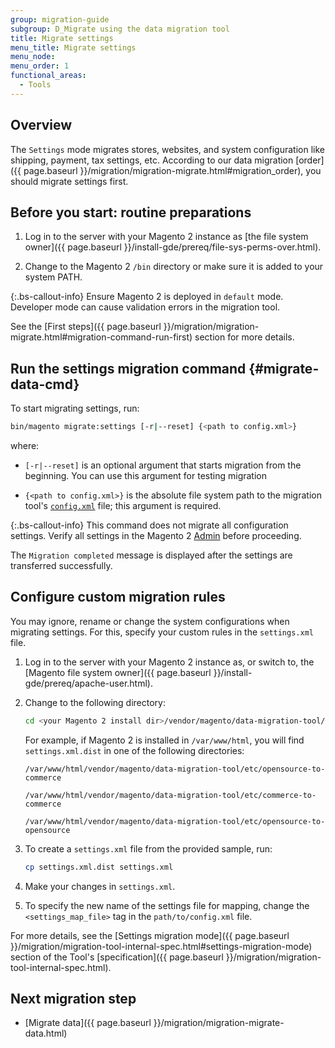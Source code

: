 ```yaml
---
group: migration-guide
subgroup: D_Migrate using the data migration tool
title: Migrate settings
menu_title: Migrate settings
menu_node:
menu_order: 1
functional_areas:
  - Tools
---
```


## Overview

The `Settings` mode migrates stores, websites, and system configuration like shipping, payment, tax settings, etc.
According to our data migration [order]({{ page.baseurl }}/migration/migration-migrate.html#migration_order), you should migrate settings first.

## Before you start: routine preparations

1. Log in to the server with your Magento 2 instance as [the file system owner]({{ page.baseurl }}/install-gde/prereq/file-sys-perms-over.html).

1. Change to the Magento 2 `/bin` directory or make sure it is added to your system PATH.

{:.bs-callout-info}
Ensure Magento 2 is deployed in `default` mode. Developer mode can cause validation errors in the migration tool.

See the [First steps]({{ page.baseurl }}/migration/migration-migrate.html#migration-command-run-first) section for more details.

## Run the settings migration command {#migrate-data-cmd}

To start migrating settings, run:

```bash
bin/magento migrate:settings [-r|--reset] {<path to config.xml>}
```

where:

*  `[-r|--reset]` is an optional argument that starts migration from the beginning. You can use this argument for testing migration

*  `{<path to config.xml>}` is the absolute file system path to the migration tool's [`config.xml`]({{page.baseurl}}/migration/migration-tool-configure.html#migration-configure) file; this argument is required.

{:.bs-callout-info}
This command does not migrate all configuration settings. Verify all settings in the Magento 2 [Admin](https://glossary.magento.com/admin) before proceeding.

The `Migration completed` message is displayed after the settings are transferred successfully.

## Configure custom migration rules

You may ignore, rename or change the system configurations when migrating settings. For this, specify your custom rules in the `settings.xml` file.

1. Log in to the server with your Magento 2 instance as, or switch to, the [Magento file system owner]({{ page.baseurl }}/install-gde/prereq/apache-user.html).

1. Change to the following directory:

   ```bash
   cd <your Magento 2 install dir>/vendor/magento/data-migration-tool/etc/<edition-to-edition>
   ```

   For example, if Magento 2 is installed in `/var/www/html`, you will find `settings.xml.dist` in one of the following directories:

   `/var/www/html/vendor/magento/data-migration-tool/etc/opensource-to-commerce`

   `/var/www/html/vendor/magento/data-migration-tool/etc/commerce-to-commerce`

   `/var/www/html/vendor/magento/data-migration-tool/etc/opensource-to-opensource`

1. To create a `settings.xml` file from the provided sample, run:

   ```bash
   cp settings.xml.dist settings.xml
   ```

1. Make your changes in `settings.xml`.

1. To specify the new name of the settings file for mapping, change the `<settings_map_file>` tag in the `path/to/config.xml` file.

For more details, see the [Settings migration mode]({{ page.baseurl }}/migration/migration-tool-internal-spec.html#settings-migration-mode) section of the Tool's [specification]({{ page.baseurl }}/migration/migration-tool-internal-spec.html).

## Next migration step

*  [Migrate data]({{ page.baseurl }}/migration/migration-migrate-data.html)
